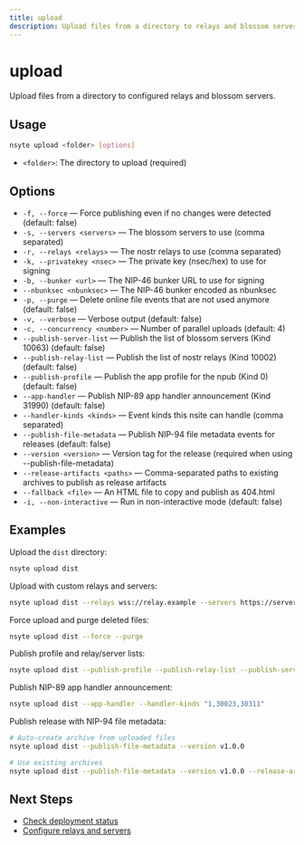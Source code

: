```yaml
---
title: upload
description: Upload files from a directory to relays and blossom servers
---
```


# upload

Upload files from a directory to configured relays and blossom servers.

## Usage

```bash
nsyte upload <folder> [options]
```

- `<folder>`: The directory to upload (required)

## Options

- `-f, --force` — Force publishing even if no changes were detected (default: false)
- `-s, --servers <servers>` — The blossom servers to use (comma separated)
- `-r, --relays <relays>` — The nostr relays to use (comma separated)
- `-k, --privatekey <nsec>` — The private key (nsec/hex) to use for signing
- `-b, --bunker <url>` — The NIP-46 bunker URL to use for signing
- `--nbunksec <nbunksec>` — The NIP-46 bunker encoded as nbunksec
- `-p, --purge` — Delete online file events that are not used anymore (default: false)
- `-v, --verbose` — Verbose output (default: false)
- `-c, --concurrency <number>` — Number of parallel uploads (default: 4)
- `--publish-server-list` — Publish the list of blossom servers (Kind 10063) (default: false)
- `--publish-relay-list` — Publish the list of nostr relays (Kind 10002) (default: false)
- `--publish-profile` — Publish the app profile for the npub (Kind 0) (default: false)
- `--app-handler` — Publish NIP-89 app handler announcement (Kind 31990) (default: false)
- `--handler-kinds <kinds>` — Event kinds this nsite can handle (comma separated)
- `--publish-file-metadata` — Publish NIP-94 file metadata events for releases (default: false)
- `--version <version>` — Version tag for the release (required when using --publish-file-metadata)
- `--release-artifacts <paths>` — Comma-separated paths to existing archives to publish as release artifacts
- `--fallback <file>` — An HTML file to copy and publish as 404.html
- `-i, --non-interactive` — Run in non-interactive mode (default: false)

## Examples

Upload the `dist` directory:

```bash
nsyte upload dist
```

Upload with custom relays and servers:

```bash
nsyte upload dist --relays wss://relay.example --servers https://server.example
```

Force upload and purge deleted files:

```bash
nsyte upload dist --force --purge
```

Publish profile and relay/server lists:

```bash
nsyte upload dist --publish-profile --publish-relay-list --publish-server-list
```

Publish NIP-89 app handler announcement:

```bash
nsyte upload dist --app-handler --handler-kinds "1,30023,30311"
```

Publish release with NIP-94 file metadata:

```bash
# Auto-create archive from uploaded files
nsyte upload dist --publish-file-metadata --version v1.0.0

# Use existing archives
nsyte upload dist --publish-file-metadata --version v1.0.0 --release-artifacts dist.tar.gz,dist.zip
```

## Next Steps

- [Check deployment status](../../guides/deployment.md)
- [Configure relays and servers](../configuration.md#relays-and-servers)
